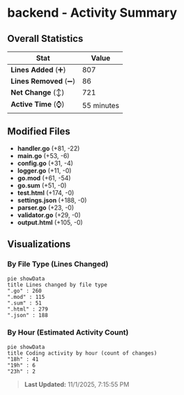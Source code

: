 # backend - Activity Summary 

## Overall Statistics

| Stat                   | Value                                                             |
| ---------------------- | ----------------------------------------------------------------- |
| **Lines Added** (➕)   | 807                                          |
| **Lines Removed** (➖) | 86                                        |
| **Net Change** (↕)    | 721                |
| **Active Time** (⌚)   | 55 minutes |


## Modified Files
- **handler.go** (+81, -22)
- **main.go** (+53, -6)
- **config.go** (+31, -4)
- **logger.go** (+11, -0)
- **go.mod** (+61, -54)
- **go.sum** (+51, -0)
- **test.html** (+174, -0)
- **settings.json** (+188, -0)
- **parser.go** (+23, -0)
- **validator.go** (+29, -0)
- **output.html** (+105, -0)

## Visualizations

### By File Type (Lines Changed)

```mermaid
pie showData
title Lines changed by file type
".go" : 260
".mod" : 115
".sum" : 51
".html" : 279
".json" : 188
```

### By Hour (Estimated Activity Count)

```mermaid
pie showData
title Coding activity by hour (count of changes)
"18h" : 41
"19h" : 6
"23h" : 2
```


> **Last Updated:** 11/1/2025, 7:15:55 PM